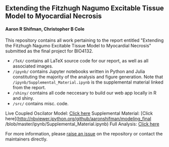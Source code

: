 ## Extending the Fitzhugh Nagumo Excitable Tissue Model to Myocardial Necrosis

#### Aaron R Shifman, Christopher B Cole

This repository contains all work pertaining to the report entitled "Extending the Fitzhugh Nagumo Excitable Tissue Model to Myocardial Necrosis" submitted as the final project for BIO4132. 

- `/TeX/` contains all LaTeX source code for our report, as well as all associated images. 
- `/ipynb/` contains Jupyter notebooks written in Python and Julia constituting the majority of the analysis and figure generation. Note that `/ipynb/Supplemental_Material.ipynb` is the supplemental material linked from the report.
- `/shiny/` contains all code neccesary to build our web app locally in R and shiny. 
- `/src/` contains misc. code. 


Live Coupled Oscilator Model: [Click here](https://ccole.shinyapps.io/fn_ex)
Supplemental Material: [Click here](http://nbviewer.ipython.org/github/aaronshifman/modeling_final
/blob/master/ipynb/Supplemental_Material.ipynb)
Full Analysis: [Click here](http://nbviewer.ipython.org/github/aaronshifman/modeling_final/blob/master/ipynb/python%20model%20-%20isolated.ipynb)

For more information, please [raise an issue](https://github.com/aaronshifman/modeling_final/issues/new) on the repository or contact the maintainers directly. 